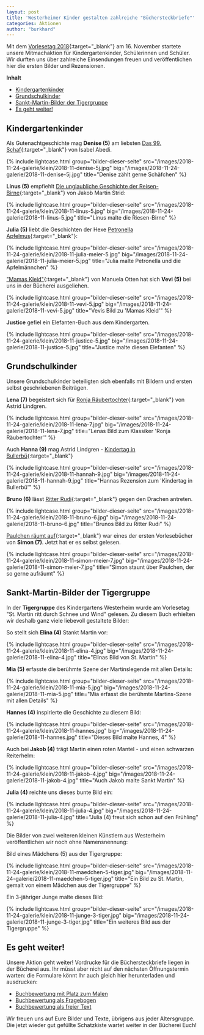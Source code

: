 ```yaml
---
layout: post
title: 'Westerheimer Kinder gestalten zahlreiche "Büchersteckbriefe"'
categories: Aktionen
author: "burkhard"
---
```


Mit dem [Vorlesetag 2018](https://www.vorlesetag.de/){:target="_blank"} am 16. November startete unsere Mitmachaktion für Kindergartenkinder, Schülerinnen und Schüler. Wir durften uns über zahlreiche Einsendungen freuen und veröffentlichen hier die ersten Bilder und Rezensionen.

**Inhalt**

* [Kindergartenkinder](#kindergartenkinder)
* [Grundschulkinder](#grundschulkinder)
* [Sankt-Martin-Bilder der Tigergruppe](#sankt-martin-bilder-der-tigergruppe)
* [Es geht weiter!](#es-geht-weiter)

## Kindergartenkinder

Als Gutenachtgeschichte mag **Denise (5)** am liebsten [Das 99. Schaf](https://www.lovelybooks.de/autor/Isabel-Abedi/Sammelband-Das-99-Schaf-285055502-w/){:target="_blank"} von Isabel Abedi.

{% include lightcase.html group="bilder-dieser-seite"
      src="/images/2018-11-24-galerie/klein/2018-11-denise-5j.jpg" 
      big="/images/2018-11-24-galerie/2018-11-denise-5j.jpg" 
      title="Denise zählt gerne Schäfchen" %}

**Linus (5)** empfiehlt [Die unglaubliche Geschichte der Reisen-Birne](https://www.kinderbuchlesen.de/die-unglaubliche-geschichte-von-der-riesenbirne){:target="_blank"} von Jakob Martin Strid:

{% include lightcase.html group="bilder-dieser-seite"
      src="/images/2018-11-24-galerie/klein/2018-11-linus-5.jpg" 
      big="/images/2018-11-24-galerie/2018-11-linus-5.jpg" 
      title="Linus malte die Riesen-Birne" %}
      

**Julia (5)** liebt die Geschichten der Hexe [Petronella Apfelmus](https://www.luebbe.de/boje/buecher/kinderbuecher/petronella-apfelmus/id_6434114){:target="_blank"}:

{% include lightcase.html group="bilder-dieser-seite"
      src="/images/2018-11-24-galerie/klein/2018-11-julia-meier-5.jpg" 
      big="/images/2018-11-24-galerie/2018-11-julia-meier-5.jpg" 
      title="Julia malte Petronella und die Apfelmännchen" %}

["Mamas Kleid"](https://www.biblino.de/index.php?id=243&action=5&mnummer=12013038&showdetails=1){:target="_blank"} von Manuela Otten hat sich **Vevi (5)** bei uns in der Bücherei ausgeliehen.

{% include lightcase.html group="bilder-dieser-seite"
      src="/images/2018-11-24-galerie/klein/2018-11-vevi-5.jpg" 
      big="/images/2018-11-24-galerie/2018-11-vevi-5.jpg" 
      title="Vevis Bild zu 'Mamas Kleid'" %}

**Justice** gefiel ein Elefanten-Buch aus dem Kindergarten.

{% include lightcase.html group="bilder-dieser-seite"
      src="/images/2018-11-24-galerie/klein/2018-11-justice-5.jpg" 
      big="/images/2018-11-24-galerie/2018-11-justice-5.jpg" 
      title="Justice malte diesen Elefanten" %}

      
## Grundschulkinder

Unsere Grundschulkinder beteiligten sich ebenfalls mit Bildern und ersten selbst geschriebenen Beiträgen.

**Lena (7)** begeistert sich für [Ronja Räubertochter](https://www.biblino.de/index.php?id=243&action=5&mnummer=11992705&showdetails=1){:target="_blank"} von Astrid Lindgren.

{% include lightcase.html group="bilder-dieser-seite"
      src="/images/2018-11-24-galerie/klein/2018-11-lena-7.jpg" 
      big="/images/2018-11-24-galerie/2018-11-lena-7.jpg" 
      title="Lenas Bild zum Klassiker 'Ronja Räubertochter'" %}

Auch **Hanna (9)** mag Astrid Lindgren - [Kindertag in Bullerbü](https://www.biblino.de/index.php?id=243&action=5&mnummer=12014067&showdetails=1){:target="_blank"}

{% include lightcase.html group="bilder-dieser-seite"
      src="/images/2018-11-24-galerie/klein/2018-11-hannah-9.jpg" 
      big="/images/2018-11-24-galerie/2018-11-hannah-9.jpg" 
      title="Hannas Rezension zum 'Kindertag in Bullerbü'" %}
      
**Bruno (6)** lässt [Ritter Rudi](https://www.biblino.de/index.php?id=243&action=5&mnummer=12013132&showdetails=1){:target="_blank"} gegen den Drachen antreten.

{% include lightcase.html group="bilder-dieser-seite"
      src="/images/2018-11-24-galerie/klein/2018-11-bruno-6.jpg" 
      big="/images/2018-11-24-galerie/2018-11-bruno-6.jpg" 
      title="Brunos Bild zu Ritter Rudi" %}

[Paulchen räumt auf](https://www.biblino.de/index.php?id=243&action=5&mnummer=12014044&showdetails=1){:target="_blank"} war eines der ersten Vorlesebücher von **Simon (7)**. Jetzt hat er es selbst gelesen.

{% include lightcase.html group="bilder-dieser-seite"
      src="/images/2018-11-24-galerie/klein/2018-11-simon-meier-7.jpg" 
      big="/images/2018-11-24-galerie/2018-11-simon-meier-7.jpg" 
      title="Simon staunt über Paulchen, der so gerne aufräumt" %}
      
## Sankt-Martin-Bilder der Tigergruppe

In der **Tigergruppe** des Kindergartens Westerheim wurde am Vorlesetag "St. Martin ritt durch Schnee und Wind" gelesen. Zu diesem Buch erhielten wir deshalb ganz viele liebevoll gestaltete Bilder:

So stellt sich **Elina (4)** Stankt Martin vor:

{% include lightcase.html group="bilder-dieser-seite"
      src="/images/2018-11-24-galerie/klein/2018-11-elina-4.jpg" 
      big="/images/2018-11-24-galerie/2018-11-elina-4.jpg" 
      title="Elinas Bild von St. Martin" %}

**Mia (5)** erfasste die berühmte Szene der Martinslegende mit allen Details:

{% include lightcase.html group="bilder-dieser-seite"
      src="/images/2018-11-24-galerie/klein/2018-11-mia-5.jpg" 
      big="/images/2018-11-24-galerie/2018-11-mia-5.jpg" 
      title="Mia erfasst die berühmte Martins-Szene mit allen Details" %}

**Hannes (4)** inspirierte die Geschichte zu diesem Bild:

{% include lightcase.html group="bilder-dieser-seite"
      src="/images/2018-11-24-galerie/klein/2018-11-hannes.jpg" 
      big="/images/2018-11-24-galerie/2018-11-hannes.jpg" 
      title="Dieses Bild malte Hannes, 4" %}

Auch bei **Jakob (4)** trägt Martin einen roten Mantel - und einen schwarzen Reiterhelm:

{% include lightcase.html group="bilder-dieser-seite"
      src="/images/2018-11-24-galerie/klein/2018-11-jakob-4.jpg" 
      big="/images/2018-11-24-galerie/2018-11-jakob-4.jpg" 
      title="Auch Jakob malte Sankt Martin" %}
      
**Julia (4)** reichte uns dieses bunte Bild ein:

{% include lightcase.html group="bilder-dieser-seite"
      src="/images/2018-11-24-galerie/klein/2018-11-julia-4.jpg" 
      big="/images/2018-11-24-galerie/2018-11-julia-4.jpg" 
      title="Julia (4) freut sich schon auf den Frühling" %}

Die Bilder von zwei weiteren kleinen Künstlern aus Westerheim veröffentlichen wir noch ohne Namensnennung:

Bild eines Mädchens (5) aus der Tigergruppe:

{% include lightcase.html group="bilder-dieser-seite"
      src="/images/2018-11-24-galerie/klein/2018-11-maedchen-5-tiger.jpg" 
      big="/images/2018-11-24-galerie/2018-11-maedchen-5-tiger.jpg" 
      title="Ein Bild zu St. Martin, gemalt von einem Mädchen aus der Tigergruppe" %}
      
Ein 3-jähriger Junge malte dieses Bild:

{% include lightcase.html group="bilder-dieser-seite"
      src="/images/2018-11-24-galerie/klein/2018-11-junge-3-tiger.jpg" 
      big="/images/2018-11-24-galerie/2018-11-junge-3-tiger.jpg" 
      title="Ein weiteres Bild aus der Tigergruppe" %}
      
## Es geht weiter!

Unsere Aktion geht weiter! Vordrucke für die Büchersteckbriefe liegen in der Bücherei aus. Ihr müsst aber nicht auf den nächsten Öffnungstermin warten: die Formulare könnt Ihr auch gleich hier herunterladen und ausdrucken:

- [Buchbewertung mit Platz zum Malen](/images/2018-11-15-vorleseaktion/BildZumBuchMalen.pdf)
- [Buchbewertung als Fragebogen](/images/2018-11-15-vorleseaktion/BuchFragebogen.pdf)
- [Buchbewertung als freier Text](/images/2018-11-15-vorleseaktion/RezensionFreierText.pdf)

Wir freuen uns auf Eure Bilder und Texte, übrigens aus jeder Altersgruppe. Die jetzt wieder gut gefüllte Schatzkiste wartet weiter in der Bücherei Euch!
